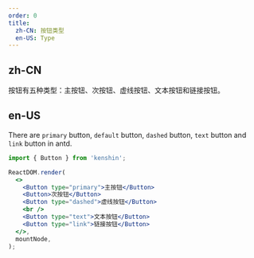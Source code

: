 ```yaml
---
order: 0
title:
  zh-CN: 按钮类型
  en-US: Type
---
```


## zh-CN

按钮有五种类型：主按钮、次按钮、虚线按钮、文本按钮和链接按钮。

## en-US

There are `primary` button, `default` button, `dashed` button, `text` button and `link` button in antd.

```jsx
import { Button } from 'kenshin';

ReactDOM.render(
  <>
    <Button type="primary">主按钮</Button>
    <Button>次按钮</Button>
    <Button type="dashed">虚线按钮</Button>
    <br />
    <Button type="text">文本按钮</Button>
    <Button type="link">链接按钮</Button>
  </>,
  mountNode,
);
```
